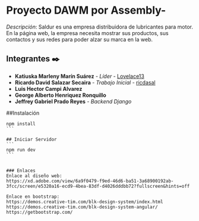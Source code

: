 # Proyecto DAWM por Assembly-

_Descripción_:
Saldur es una empresa distribuidora de lubricantes para motor. En la página web, 
la empresa necesita mostrar sus productos, sus contactos y sus redes para poder alzar su 
marca en la web.

## Integrantes ✒️

* **Katiuska Marleny Marín Suárez** - *Líder* - [Lovelace13](https://github.com/Lovelace13)
* **Ricardo David Salazar Secaira** - *Trabajo Inicial* - [ricdasal](https://github.com/ricdasal)
* **Luis Hector Campi Alvarez**
* **George Alberto Henriquez Ronquillo**
* **Jeffrey Gabriel Prado Reyes** - *Backend Django*

##Instalación
````
npm install
```

## Iniciar Servidor
```
npm run dev
```


### Enlaces
Enlace al diseño web:
https://xd.adobe.com/view/6a9f0479-f9ed-46d6-ba51-3a68900192ab-3fcc/screen/e5320a16-ecd9-4bea-83df-d4026dddbb72?fullscreen&hints=off

Enlace en bootstrap:
https://demos.creative-tim.com/blk-design-system/index.html
https://demos.creative-tim.com/blk-design-system-angular/
https://getbootstrap.com/
